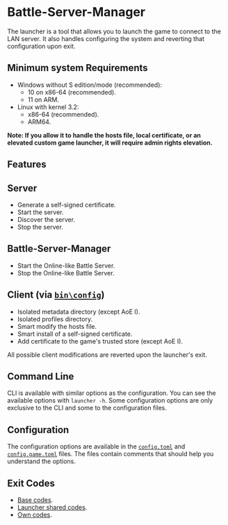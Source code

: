 # Battle-Server-Manager

The launcher is a tool that allows you to launch the game to connect to the LAN server. It also handles configuring the
system and reverting that configuration upon exit.

## Minimum system Requirements

- Windows without S edition/mode (recommended):
    - 10 on x86-64 (recommended).
    - 11 on ARM.
- Linux with kernel 3.2:
    - x86-64 (recommended).
    - ARM64.

**Note: If you allow it to handle the hosts file, local certificate, or an elevated custom game launcher, it will
require admin rights elevation.**

## Features

## Server

- Generate a self-signed certificate.
- Start the server.
- Discover the server.
- Stop the server.

## Battle-Server-Manager

- Start the Online-like Battle Server.
- Stop the Online-like Battle Server.

## Client (via [`bin\config`](../launcher-config/README.md))

- Isolated metadata directory (except AoE I).
- Isolated profiles directory.
- Smart modify the hosts file.
- Smart install of a self-signed certificate.
- Add certificate to the game's trusted store (except AoE I).

All possible client modifications are reverted upon the launcher's exit.

## Command Line

CLI is available with similar options as the configuration. You can see the available options with
`launcher -h`. Some configuration options are only exclusive to the CLI and some to the configuration files.

## Configuration

The configuration options are available in the [`config.toml`](resources/config.toml) and [
`config.game.toml`](resources/config.game.toml) files. The files contain comments
that
should help you understand the options.

## Exit Codes

* [Base codes](../common/errors.go).
* [Launcher shared codes](../launcher-common/errors.go).
* [Own codes](internal/errors.go).
